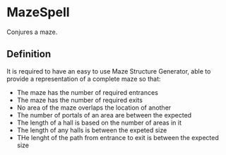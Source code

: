 # MazeSpell
Conjures a maze.

## Definition
It is required to have an easy to use Maze Structure Generator, able to provide a representation of a complete maze so that:
- The maze has the number of required entrances
- The maze has the number of required exits
- No area of the maze overlaps the location of another
- The number of portals of an area are between the expected 
- The length of a hall is based on the number of areas in it
- The length of any halls is between the expeted size
- THe lenght of the path from entrance to exit is between the expected size
